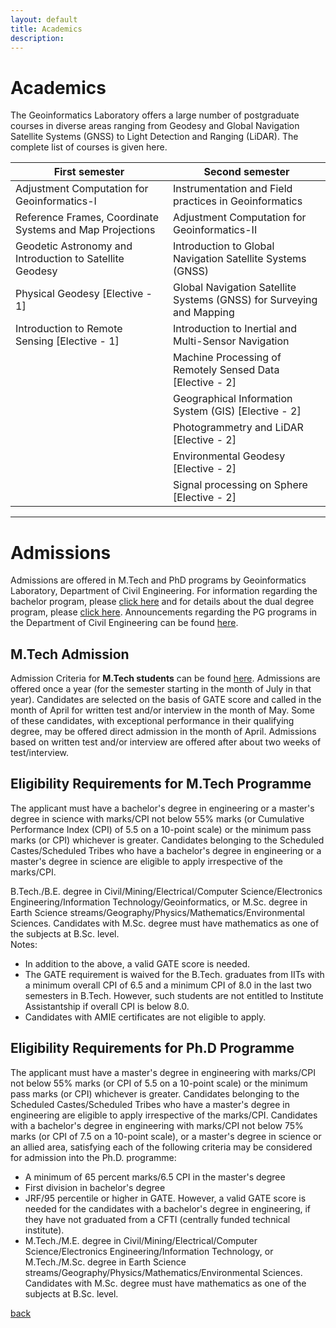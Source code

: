 ```yaml
---
layout: default
title: Academics
description:
---
```


# Academics
The Geoinformatics Laboratory offers a large number of postgraduate courses in diverse areas ranging from Geodesy and Global Navigation Satellite Systems (GNSS) to Light Detection and Ranging (LiDAR). The complete list of courses is given here.
<table>
<colgroup>
<col width="50%" />
<col width="70%" />
</colgroup>
<thead>
<tr class="header">
<th>First semester</th>
<th>Second semester</th>
</tr>
</thead>
<tbody>
<tr>
<td markdown="span">Adjustment Computation for Geoinformatics-I</td>
<td markdown="span">Instrumentation and Field practices in Geoinformatics</td>
</tr>
<tr>
<td markdown="span">Reference Frames, Coordinate Systems and Map Projections</td>
<td markdown="span">Adjustment Computation for Geoinformatics-II
</td>
</tr>
<tr>
<td markdown="span">Geodetic Astronomy and Introduction to Satellite Geodesy</td>
<td markdown="span">Introduction to Global Navigation Satellite Systems (GNSS)
</td>
</tr>
<tr>
<td markdown="span">Physical Geodesy [Elective - 1]</td>
<td markdown="span">Global Navigation Satellite Systems (GNSS) for Surveying and Mapping
</td>
</tr>
<tr>
<td markdown="span">Introduction to Remote Sensing [Elective - 1]</td>
<td markdown="span">Introduction to Inertial and Multi-Sensor Navigation
</td>
</tr>
<tr>
<td markdown="span"></td>
<td markdown="span">Machine Processing of Remotely Sensed Data [Elective - 2]
</td>
</tr>
<tr>
<td markdown="span"></td>
<td markdown="span">Geographical Information System (GIS) [Elective - 2]
</td>
</tr>
<tr>
<td markdown="span"></td>
<td markdown="span"> Photogrammetry and LiDAR [Elective - 2]
</td>
</tr>
<tr>
<td markdown="span"></td>
<td markdown="span">Environmental Geodesy [Elective - 2]
</td>
</tr>
<tr>
<td markdown="span"></td>
<td markdown="span">Signal processing on Sphere [Elective - 2]
</td>
</tr>
</tbody>
</table>

* * *
# Admissions
Admissions are offered in M.Tech and PhD programs by Geoinformatics Laboratory, Department of Civil Engineering. For information regarding the bachelor program, please [click here](https://www.iitk.ac.in/ce/b-tech-program-in-civil-engineering) and for details about the dual degree program, please [click here](https://www.iitk.ac.in/ce/dual-degree-programme-admissions). Announcements regarding the PG programs in the Department of Civil Engineering can be found [here](https://www.iitk.ac.in/ce/pg-admissions).

## M.Tech Admission

Admission Criteria for **M.Tech students** can be found [here](https://www.iitk.ac.in/doaa/pgadmission/eligibility-requirement.php).
Admissions are offered once a year (for the semester starting in the month of July in that year). Candidates are selected on the basis of GATE score and called in the month of April for written test and/or interview in the month of May. Some of these candidates, with exceptional performance in their qualifying degree, may be offered direct admission in the month of April. Admissions based on written test and/or interview are offered after about two weeks of test/interview.

## Eligibility Requirements for M.Tech Programme

The applicant must have a bachelor's degree in engineering or a master's degree in science with marks/CPI not below 55% marks (or Cumulative Performance Index (CPI) of 5.5 on a 10-point scale) or the minimum pass marks (or CPI) whichever is greater. Candidates belonging to the Scheduled Castes/Scheduled Tribes who have a bachelor's degree in engineering or a master's degree in science are eligible to apply irrespective of the marks/CPI.

B.Tech./B.E. degree in Civil/Mining/Electrical/Computer Science/Electronics Engineering/Information Technology/Geoinformatics, or M.Sc. degree in Earth Science streams/Geography/Physics/Mathematics/Environmental Sciences. Candidates with M.Sc. degree must have mathematics as one of the subjects at B.Sc. level.<br>
Notes:
*	In addition to the above, a valid GATE score is needed.
*	The GATE requirement is waived for the B.Tech. graduates from IITs with a minimum overall CPI of 6.5 and a minimum CPI of 8.0 in the last two semesters in B.Tech.  However, such students are not entitled to Institute Assistantship if overall CPI is below 8.0.
*	Candidates with AMIE certificates are not eligible to apply.

## Eligibility Requirements for Ph.D Programme

The applicant must have a master's degree in engineering with marks/CPI not below 55% marks (or CPI of 5.5 on a 10-point scale) or the minimum pass marks (or CPI) whichever is greater. Candidates belonging to the Scheduled Castes/Scheduled Tribes who have a master's degree in engineering are eligible to apply irrespective of the marks/CPI. Candidates with a bachelor's degree in engineering with marks/CPI not below 75% marks (or CPI of 7.5 on a 10-point scale), or a master's degree in science or an allied area, satisfying each of the following criteria may be considered for admission into the Ph.D. programme:

*	A minimum of 65 percent marks/6.5 CPI in the master's degree
*	First division in  bachelor's degree
*	JRF/95 percentile or higher in GATE. However, a valid GATE score is needed for the candidates with a bachelor's degree in engineering, if they have not graduated from a CFTI (centrally funded technical institute).
*	M.Tech./M.E. degree in Civil/Mining/Electrical/Computer Science/Electronics Engineering/Information Technology, or M.Tech./M.Sc. degree in Earth Science streams/Geography/Physics/Mathematics/Environmental Sciences. Candidates with M.Sc. degree must have mathematics as one of the subjects at B.Sc. level.


[back](./)
